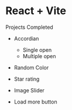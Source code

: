 # React + Vite

Projects Completed

- Accordian

  - Single open
  - Multiple open

- Random Color
- Star rating
- Image Slider
- Load more button
